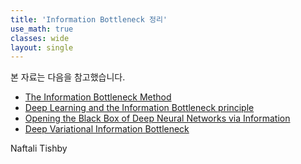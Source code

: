 ```yaml
--- 
title: 'Information Bottleneck 정리' 
use_math: true
classes: wide
layout: single
---
```

  
  
본 자료는 다음을 참고했습니다.  
- [The Information Bottleneck Method](https://arxiv.org/abs/physics/0004057)
- [Deep Learning and the Information Bottleneck principle](https://arxiv.org/abs/1503.02406) 
- [Opening the Black Box of Deep Neural Networks via Information](https://arxiv.org/abs/1703.00810)
- [Deep Variational Information Bottleneck](https://arxiv.org/abs/1612.00410)
  
  
Naftali Tishby
